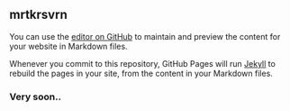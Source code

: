 ## mrtkrsvrn

You can use the [editor on GitHub](https://github.com/mrtkrsvrn/mrtkrsvrn.github.io/edit/main/index.md) to maintain and preview the content for your website in Markdown files.

Whenever you commit to this repository, GitHub Pages will run [Jekyll](https://jekyllrb.com/) to rebuild the pages in your site, from the content in your Markdown files.

### Very soon..

